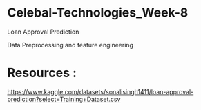 # Celebal-Technologies_Week-8
Loan Approval Prediction

Data Preprocessing and feature engineering

# Resources :
https://www.kaggle.com/datasets/sonalisingh1411/loan-approval-prediction?select=Training+Dataset.csv
